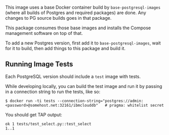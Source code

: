 This image uses a base Docker container build by `base-postgresql-images` (where all builds of Postgres and required packages) are done.  Any changes to PG source builds goes in that package.

This package consumes those base images and installs the Compose management software on top of that.  

To add a new Postgres version, first add it to `base-postgresql-images`, wait for it to build, then add things to this package and build it.

## Running Image Tests

Each PostgreSQL version should include a `test` image with tests.

While developing locally, you can build the test image and run it by passing in a connection string to run the tests, like so:

    $ docker run -ti tests --connection-string="postgres://admin:<password>@somehost.net:32161/ibmclouddb"   # pragma: whitelist secret

You should get TAP output:

    ok 1 tests/test_select.py::test_select
    1..1
